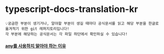 # typescript-docs-translation-kr

```
💡궁금한 부분이 생기거나, 알야할 부분이 생길 때마다 공식문서를 읽고 해당 부분을 한글로 옮겨적기 위한 git 레퍼지토리입니다!
각 부분에 해당하는 공식문서는 각 파일 하단에서 확인하실 수 있습니다!
```
        
#### [any를 사용하지 말아야 하는 이유](https://github.com/alyssa1996/typescript-docs-translation-kr/blob/main/any%EB%A5%BC%20%EC%82%AC%EC%9A%A9%ED%95%98%EC%A7%80%20%EB%A7%90%EC%95%84%EC%95%BC%20%ED%95%98%EB%8A%94%20%EC%9D%B4%EC%9C%A0.md)
